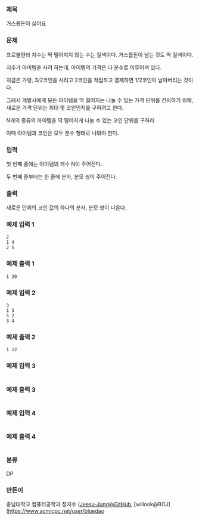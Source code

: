 ### 제목
거스름돈이 싫어요

### 문제
<p>프로불편러 지수는 딱 떨어지지 않는 수는 질색이다. 거스름돈이 남는 것도 딱 질색이다.</p>
<p>지수가 아이템을 사려 하는데, 아이템의 가격은 다 분수로 이루어져 있다.</p>
<p>지금은 가령, 3/2코인을 사려고 2코인을 적립하고 결제하면 1/2코인이 남아버리는 것이다.</p>
<p>그래서 개발사에게 모든 아이템을 딱 떨어지는 나눌 수 있는 가격 단위를 건의하기 위해, 새로운 가격 단위는 최대 몇 코인인지를 구하려고 한다.</p>
<p>N개의 종류의 아이템을 딱 떨어지게 나눌 수 있는 코인 단위를 구하라</p>
<p>이때 아이템과 코인은 모두 분수 형태로 나와야 한다.</p>


### 입력
<p>첫 번째 줄에는 아이템의 개수 N이 주어진다.</p>
<p>두 번째 줄부터는 한 줄에 분자, 분모 쌍이 주어진다.</p>


### 출력
<p>새로운 단위의 코인 값의 하나의 분자, 분모 쌍이 나온다.</p>

### 예제 입력 1
```
2
1 4
2 5
```

### 예제 출력 1
```
1 20
```

### 예제 입력 2
```
3
1 3
5 2
3 4
```

### 예제 출력 2
```
1 12
```

### 예제 입력 3
```

```

### 예제 출력 3
```

```

### 예제 입력 4
```

```

### 예제 출력 4
```

```

### 분류
DP

### 만든이
충남대학교 컴퓨터공학과 정지수 ([Jeesu-Jung@GitHub](https://github.com/Jeesu-Jung), [willook@BOJ](https://www.acmicpc.net/user/bluedao